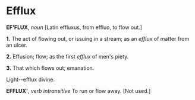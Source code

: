 # Efflux

**EF'FLUX**, _noun_ \[Latin effluxus, from effluo, to flow out.\]

**1.** The act of flowing out, or issuing in a stream; as an _efflux_ of matter from an ulcer.

**2.** Effusion; flow; as the first _efflux_ of men's piety.

**3.** That which flows out; emanation.

Light--efflux divine.

**EFFLUX'**, _verb intransitive_ To run or flow away. \[Not used.\]